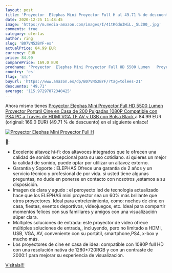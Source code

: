 ```yaml
---
layout: post
title: 'Proyector  Elephas Mini Proyector Full H al 49.71 % de descuento'
date: 2020-12-25 11:48:45
image: 'https://m.media-amazon.com/images/I/41tKGdn3HiL._SL200_.jpg'
comments: true
category: ofertas
author: ring
slug: 'B07VN52BYF-es'
actualPrice: 84.99 EUR
currency: EUR
price: 84.99
comparePrice: 169.0 EUR
prodname: 'Proyector  Elephas Mini Proyector Full HD 5500 Lumen   Proyector Portatil Cine en Casa de 200 Pulgadas 1080P Compatible con PS4  PC a Través de HDMI  VGA  TF  AV y USB  con Bolsa   Black '
country: 'es'
flag: '🇪🇸'
buyurl: 'https://www.amazon.es/dp/B07VN52BYF/?tag=tolees-21'
descuento: '49.71'
average: '115.97297872340425'
---
```


Ahora mismo tienes [Proyector  Elephas Mini Proyector Full HD 5500 Lumen   Proyector Portatil Cine en Casa de 200 Pulgadas 1080P Compatible con PS4  PC a Través de HDMI  VGA  TF  AV y USB  con Bolsa   Black ](https://www.amazon.es/dp/B07VN52BYF/?tag=tolees-21) a 84.99 EUR (original: 169.0 EUR) (49.71 %  de descuento) en el siguiente enlace!

[![Proyector  Elephas Mini Proyector Full H](https://m.media-amazon.com/images/I/41tKGdn3HiL._SL200_.jpg)](https://www.amazon.es/dp/B07VN52BYF/?tag=tolees-21)

🔎:

- Excelente altavoz hi-fi: dos altavoces integrados que le ofrecen una calidad de sonido excepcional para su uso cotidiano. si quieres un mejor la calidad de sonido, puede optar por utilizar un altavoz externo.
- Garantía y Soporte : ELEPHAS Ofrece una garantía de 2 años y un servicio técnico y profesional de por vida. si usted tiene algunas preguntas, no dude en ponerse en contacto con nosotros ,estamos a su disposición.
- Imagen de clara y agudo : el peroyecto led de tecnologia actualizado hace que los ELEPHAS mini proyector sea un 60% más brillante que otros proyectores. Ideal para entretenimiento, como: noches de cine en casa, fiestas, eventos deportivos, videojuegos, etc. Ideal para compartir momentos felices con sus familiares y amigos con una visualización súper clara.
- Múltiples soluciones de entrada: este proyector de vídeo ofrece múltiples soluciones de entrada,, incluyendo, pero no limitado a HDMI, USB, VGA, AV, conveniente con su portátil, smartphone,PS4, x-box y mucho más.
- Los proyectores de cine en casa de idea: compatible con 1080P full HD con una resolución nativa de 1280*720RGB y con un contraste de 2000:1 para mejorar su experiencia de visualización.

[Visítala!!!](https://www.amazon.es/dp/B07VN52BYF/?tag=tolees-21)
